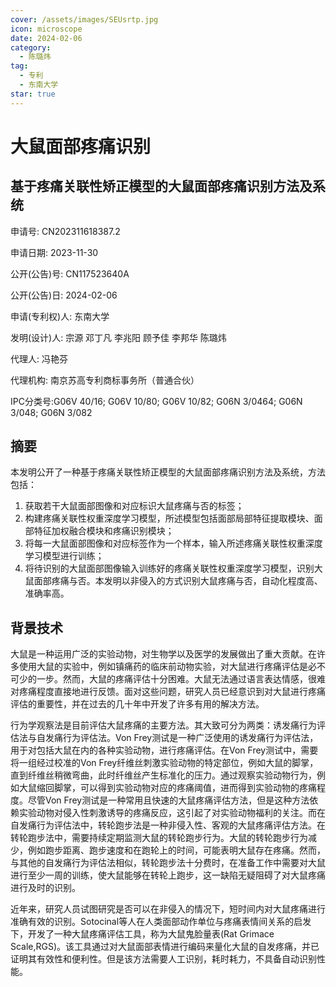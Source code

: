 ```yaml
---
cover: /assets/images/SEUsrtp.jpg
icon: microscope
date: 2024-02-06
category:
  - 陈璐炜
tag:
  - 专利
  - 东南大学
star: true
---
```


# 大鼠面部疼痛识别

## 基于疼痛关联性矫正模型的大鼠面部疼痛识别方法及系统

申请号: CN202311618387.2

申请日期: 2023-11-30

公开(公告)号: CN117523640A

公开(公告)日: 2024-02-06

申请(专利权)人: 东南大学 

发明(设计)人: 宗源 邓丁凡 李兆阳 顾予佳 李邦华 陈璐炜

代理人: 冯艳芬 

代理机构: 南京苏高专利商标事务所（普通合伙）

IPC分类号:G06V 40/16; G06V 10/80; G06V 10/82; G06N 3/0464; G06N 3/048; G06N 3/082 

## 摘要

本发明公开了一种基于疼痛关联性矫正模型的大鼠面部疼痛识别方法及系统，方法包括：
1. 获取若干大鼠面部图像和对应标识大鼠疼痛与否的标签；
2. 构建疼痛关联性权重深度学习模型，所述模型包括面部局部特征提取模块、面部特征加权融合模块和疼痛识别模块；
3. 将每一大鼠面部图像和对应标签作为一个样本，输入所述疼痛关联性权重深度学习模型进行训练；
4. 将待识别的大鼠面部图像输入训练好的疼痛关联性权重深度学习模型，识别大鼠面部疼痛与否。本发明以非侵入的方式识别大鼠疼痛与否，自动化程度高、准确率高。

## 背景技术

大鼠是一种运用广泛的实验动物，对生物学以及医学的发展做出了重大贡献。在许多使用大鼠的实验中，例如镇痛药的临床前动物实验，对大鼠进行疼痛评估是必不可少的一步。然而，大鼠的疼痛评估十分困难。大鼠无法通过语言表达情感，很难对疼痛程度直接地进行反馈。面对这些问题，研究人员已经意识到对大鼠进行疼痛评估的重要性，并在过去的几十年中开发了许多有用的解决方法。

行为学观察法是目前评估大鼠疼痛的主要方法。其大致可分为两类：诱发痛行为评估法与自发痛行为评估法。Von Frey测试是一种广泛使用的诱发痛行为评估法，用于对包括大鼠在内的各种实验动物，进行疼痛评估。在Von Frey测试中，需要将一组经过校准的Von Frey纤维丝刺激实验动物的特定部位，例如大鼠的脚掌，直到纤维丝稍微弯曲，此时纤维丝产生标准化的压力。通过观察实验动物行为，例如大鼠缩回脚掌，可以得到实验动物对应的疼痛阈值，进而得到实验动物的疼痛程度。尽管Von Frey测试是一种常用且快速的大鼠疼痛评估方法，但是这种方法依赖实验动物对侵入性刺激诱导的疼痛反应，这引起了对实验动物福利的关注。而在自发痛行为评估法中，转轮跑步法是一种非侵入性、客观的大鼠疼痛评估方法。在转轮跑步法中，需要持续定期监测大鼠的转轮跑步行为。大鼠的转轮跑步行为减少，例如跑步距离、跑步速度和在跑轮上的时间，可能表明大鼠存在疼痛。然而，与其他的自发痛行为评估法相似，转轮跑步法十分费时，在准备工作中需要对大鼠进行至少一周的训练，使大鼠能够在转轮上跑步，这一缺陷无疑阻碍了对大鼠疼痛进行及时的识别。

近年来，研究人员试图研究是否可以在非侵入的情况下，短时间内对大鼠疼痛进行准确有效的识别。Sotocinal等人在人类面部动作单位与疼痛表情间关系的启发下，开发了一种大鼠疼痛评估工具，称为大鼠鬼脸量表(Rat Grimace Scale,RGS)。该工具通过对大鼠面部表情进行编码来量化大鼠的自发疼痛，并已证明其有效性和便利性。但是该方法需要人工识别，耗时耗力，不具备自动识别性能。